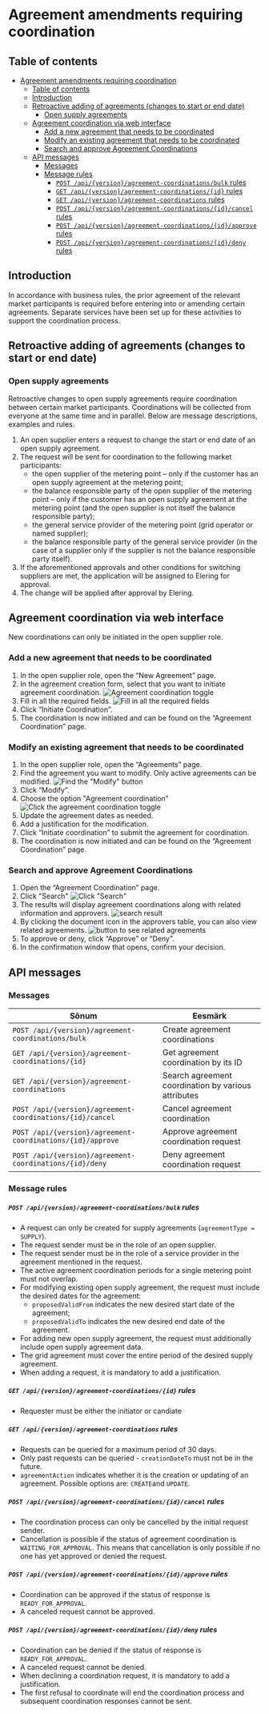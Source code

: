 ﻿# Agreement amendments requiring coordination

## Table of contents

<!-- TOC -->
* [Agreement amendments requiring coordination](#agreement-amendments-requiring-coordination)
  * [Table of contents](#table-of-contents)
  * [Introduction](#introduction)
  * [Retroactive adding of agreements (changes to start or end date)](#retroactive-adding-of-agreements-changes-to-start-or-end-date)
    * [Open supply agreements](#open-supply-agreements)
  * [Agreement coordination via web interface](#agreement-coordination-via-web-interface)
    * [Add a new agreement that needs to be coordinated](#add-a-new-agreement-that-needs-to-be-coordinated)
    * [Modify an existing agreement that needs to be coordinated](#modify-an-existing-agreement-that-needs-to-be-coordinated)
    * [Search and approve Agreement Coordinations](#search-and-approve-agreement-coordinations)
  * [API messages](#api-messages)
    * [Messages](#messages)
    * [Message rules](#message-rules)
        * [`POST /api/{version}/agreement-coordinations/bulk` rules](#post-apiversionagreement-coordinationsbulk-rules)
        * [`GET /api/{version}/agreement-coordinations/{id}` rules](#get-apiversionagreement-coordinationsid-rules)
        * [`GET /api/{version}/agreement-coordinations` rules](#get-apiversionagreement-coordinations-rules)
        * [`POST /api/{version}/agreement-coordinations/{id}/cancel` rules](#post-apiversionagreement-coordinationsidcancel-rules)
        * [`POST /api/{version}/agreement-coordinations/{id}/approve` rules](#post-apiversionagreement-coordinationsidapprove-rules)
        * [`POST /api/{version}/agreement-coordinations/{id}/deny` rules](#post-apiversionagreement-coordinationsiddeny-rules)
<!-- TOC -->

## Introduction

In accordance with business rules, the prior agreement of the relevant market participants is required before entering
into or amending certain agreements. Separate services have been set up for these activities to support the coordination
process.

## Retroactive adding of agreements (changes to start or end date)

### Open supply agreements

Retroactive changes to open supply agreements require coordination between certain market participants. Coordinations
will be collected from everyone at the same time and in parallel. Below are message descriptions, examples and rules.

1. An open supplier enters a request to change the start or end date of an open supply agreement.
2. The request will be sent for coordination to the following market participants:
    - the open supplier of the metering point – only if the customer has an open supply agreement at the metering point;
    - the balance responsible party of the open supplier of the metering point – only if the customer has an open supply
      agreement at the metering point (and the open supplier is not itself the balance responsible party);
    - the general service provider of the metering point (grid operator or named supplier);
    - the balance responsible party of the general service provider (in the case of a supplier only if the supplier is
      not the balance responsible party itself).
3. If the aforementioned approvals and other conditions for switching suppliers are met, the application will be
   assigned to Elering for approval.
4. The change will be applied after approval by Elering.

## Agreement coordination via web interface

New coordinations can only be initiated in the open supplier role.

### Add a new agreement that needs to be coordinated

1. In the open supplier role, open the “New Agreement” page.
2. In the agreement creation form, select that you want to initiate agreement coordination.
   ![Agreement coordination toggle](../images/opp-ui/agreement-coordination/agreement-coordination-toggle-eng.png)
3. Fill in all the required fields.
   ![Fill in all the required fields](../images/opp-ui/agreement-coordination/new-agreement-coordination-fields-eng.png)
4. Click “Initiate Coordination”.
5. The coordination is now initiated and can be found on the “Agreement Coordination” page.

### Modify an existing agreement that needs to be coordinated

1. In the open supplier role, open the “Agreements” page.
2. Find the agreement you want to modify. Only active agreements can be modified.
   ![Find the "Modify" button](../images/opp-ui/agreement-coordination/agreement-coordination-modify-eng.png)
3. Click “Modify”.
4. Choose the option "Agreement coordination"
   ![Click the agreement coordination toggle](../images/opp-ui/agreement-coordination/modify-agreement-toggle-eng.png)
5. Update the agreement dates as needed.
6. Add a justification for the modification.
7. Click “Initiate coordination” to submit the agreement for coordination.
8. The coordination is now initiated and can be found on the “Agreement Coordination” page.

### Search and approve Agreement Coordinations

1. Open the “Agreement Coordination” page.
2. Click "Search"
   ![Click "Search"](../images/opp-ui/agreement-coordination/agreement-coordination-search-button-eng.png)
3. The results will display agreement coordinations along with related information and approvers.
   ![search result](../images/opp-ui/agreement-coordination/agreement-coordination-search-result-eng.png)
4. By clicking the document icon in the approvers table, you can also view related agreements.
   ![button to see related agreements](../images/opp-ui/agreement-coordination/agreement-coordination-related-agreement-eng.png)
5. To approve or deny, click “Approve” or “Deny”.
6. In the confirmation window that opens, confirm your decision.

## API messages

### Messages

| Sõnum                                                      | Eesmärk                                             |
|------------------------------------------------------------|-----------------------------------------------------|
| `POST /api/{version}/agreement-coordinations/bulk`         | Create agreement coordinations                      |
| `GET /api/{version}/agreement-coordinations/{id}`          | Get agreement coordination by its ID                |
| `GET /api/{version}/agreement-coordinations`               | Search agreement coordination by various attributes |
| `POST /api/{version}/agreement-coordinations/{id}/cancel`  | Cancel agreement coordination                       |
| `POST /api/{version}/agreement-coordinations/{id}/approve` | Approve agreement coordination request              |
| `POST /api/{version}/agreement-coordinations/{id}/deny`    | Deny agreement coordination request                 |

### Message rules

##### `POST /api/{version}/agreement-coordinations/bulk` rules

- A request can only be created for supply agreements (`agreementType = SUPPLY`).
- The request sender must be in the role of an open supplier.
- The request sender must be in the role of a service provider in the agreement mentioned in the request.
- The active agreement coordination periods for a single metering point must not overlap.
- For modifying existing open supply agreement, the request must include the desired dates for the agreement:
    - `proposedValidFrom` indicates the new desired start date of the agreement;
    - `proposedValidTo` indicates the new desired end date of the agreement.
- For adding new open supply agreement, the request must additionally include open supply agreement data.
- The grid agreement must cover the entire period of the desired supply agreement.
- When adding a request, it is mandatory to add a justification.

##### `GET /api/{version}/agreement-coordinations/{id}` rules

- Requester must be either the initiator or candiate

##### `GET /api/{version}/agreement-coordinations` rules

- Requests can be queried for a maximum period of 30 days.
- Only past requests can be queried - `creationDateTo` must not be in the future.
- `agreementAction` indicates whether it is the creation or updating of an agreement. Possible options are: `CREATE`and
  `UPDATE`.

##### `POST /api/{version}/agreement-coordinations/{id}/cancel` rules

- The coordination process can only be cancelled by the initial request sender.
- Cancellation is possible if the status of agreement coordination is `WAITING_FOR_APPROVAL`. This means that
  cancellation is only possible if no one has yet approved or denied the request.

##### `POST /api/{version}/agreement-coordinations/{id}/approve` rules

- Coordination can be approved if the status of response is `READY_FOR_APPROVAL`.
- A canceled request cannot be approved.

##### `POST /api/{version}/agreement-coordinations/{id}/deny` rules

- Coordination can be denied if the status of response is `READY_FOR_APPROVAL`.
- A canceled request cannot be denied.
- When declining a coordination request, it is mandatory to add a justification.
- The first refusal to coordinate will end the coordination process and subsequent coordination responses cannot be
  sent.
